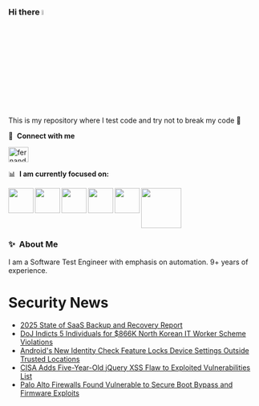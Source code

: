 ### Hi there <a href="https://www.gautamkrishnar.com/"><img src="https://media.giphy.com/media/hvRJCLFzcasrR4ia7z/giphy.gif" width="5%"></a>
This is my repository where I test code and try not to break my code :rofl:

🔗 &nbsp;**Connect with me**
<p align="left">
<a href="https://linkedin.com/in/fernandorlcruz" target="blank"><img align="center" src="https://raw.githubusercontent.com/rahuldkjain/github-profile-readme-generator/master/src/images/icons/Social/linked-in-alt.svg" alt="fernando cruz" height="30" width="40" /></a>
  
📊 &nbsp;**I am currently focused on:**

<img align="left" width='50' height='50' src="https://cdn.jsdelivr.net/gh/devicons/devicon/icons/python/python-original-wordmark.svg" />
<img align="left" width='50' height='50' src="https://cdn.jsdelivr.net/gh/devicons/devicon/icons/csharp/csharp-original.svg" />
<img align="left" width='50' height='50' src="https://cdn.jsdelivr.net/gh/devicons/devicon/icons/jenkins/jenkins-original.svg" />
<img align="left" width='50' height='50' src="https://specflow.org/wp-content/uploads/2021/05/SpecFlow-Icon.png" />
<img align="left" width='50' height='50' src="https://www.svgrepo.com/show/306098/githubactions.svg" />
<img width='80' height='80' src="https://cdn2.vectorstock.com/i/1000x1000/64/81/security-testing-concept-icon-safety-audit-key-vector-29166481.jpg" />
          
          
  
### ✨&nbsp; About Me

I am a Software Test Engineer with emphasis on automation. 9+ years of experience.

# Security News
<!-- BLOG-POST-LIST:START -->
- [2025 State of SaaS Backup and Recovery Report](https://thehackernews.com/2025/01/insights-from-2025-saas-backup-and-recovery-report.html)
- [DoJ Indicts 5 Individuals for $866K North Korean IT Worker Scheme Violations](https://thehackernews.com/2025/01/doj-indicts-5-individuals-for-866k.html)
- [Android&#39;s New Identity Check Feature Locks Device Settings Outside Trusted Locations](https://thehackernews.com/2025/01/androids-new-identity-check-feature.html)
- [CISA Adds Five-Year-Old jQuery XSS Flaw to Exploited Vulnerabilities List](https://thehackernews.com/2025/01/cisa-adds-five-year-old-jquery-xss-flaw.html)
- [Palo Alto Firewalls Found Vulnerable to Secure Boot Bypass and Firmware Exploits](https://thehackernews.com/2025/01/palo-alto-firewalls-found-vulnerable-to.html)
<!-- BLOG-POST-LIST:END -->
